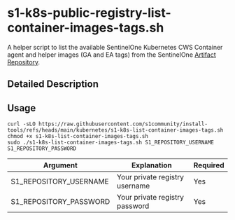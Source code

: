 
# s1-k8s-public-registry-list-container-images-tags.sh
A helper script to list the available SentinelOne Kubernetes CWS Container agent and helper images (GA and EA tags) from the SentinelOne [Artifact Repository](https://community.sentinelone.com/s/article/000008771).

## Detailed Description

## Usage

```
curl -sLO https://raw.githubusercontent.com/s1community/install-tools/refs/heads/main/kubernetes/s1-k8s-list-container-images-tags.sh
chmod +x s1-k8s-list-container-images-tags.sh
sudo ./s1-k8s-list-container-images-tags.sh S1_REPOSITORY_USERNAME S1_REPOSITORY_PASSWORD
```
| Argument | Explanation | Required |
| -------- | ----------- | -------- |
| S1_REPOSITORY_USERNAME | Your private registry username | Yes |
| S1_REPOSITORY_PASSWORD | Your private registry password | Yes |